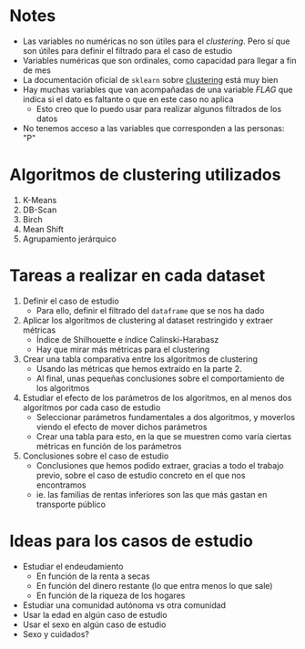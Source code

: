 # Notes

- Las variables no numéricas no son útiles para el *clustering*. Pero sí que son útiles para definir el filtrado para el caso de estudio
- Variables numéricas que son ordinales, como capacidad para llegar a fin de mes
- La documentación oficial de `sklearn` sobre [clustering](https://scikit-learn.org/stable/modules/clustering.html) está muy bien
- Hay muchas variables que van acompañadas de una variable *FLAG* que indica si el dato es faltante o que en este caso no aplica
    - Esto creo que lo puedo usar para realizar algunos filtrados de los datos
- No tenemos acceso a las variables que corresponden a las personas: "P<algo>"

# Algoritmos de clustering utilizados

1. K-Means
2. DB-Scan
3. Birch
4. Mean Shift
5. Agrupamiento jerárquico

# Tareas a realizar en cada dataset

1. Definir el caso de estudio
    - Para ello, definir el filtrado del `dataframe` que se nos ha dado
2. Aplicar los algoritmos de clustering al dataset restringido y extraer métricas
    - Índice de Shilhouette e índice Calinski-Harabasz
    - Hay que mirar más métricas para el clustering
3. Crear una tabla comparativa entre los algoritmos de clustering
    - Usando las métricas que hemos extraído en la parte 2.
    - Al final, unas pequeñas conclusiones sobre el comportamiento de los algoritmos
4. Estudiar el efecto de los parámetros de los algoritmos, en al menos dos algoritmos por cada caso de estudio
    - Seleccionar parámetros fundamentales a dos algoritmos, y moverlos viendo el efecto de mover dichos parámetros
    - Crear una tabla para esto, en la que se muestren como varía ciertas métricas en función de los parámetros
5. Conclusiones sobre el caso de estudio
    - Conclusiones que hemos podido extraer, gracias a todo el trabajo previo, sobre el caso de estudio concreto en el que nos encontramos
    - ie. las familias de rentas inferiores son las que más gastan en transporte público

# Ideas para los casos de estudio

- Estudiar el endeudamiento
    - En función de la renta a secas
    - En función del dinero restante (lo que entra menos lo que sale)
    - En función de la riqueza de los hogares
- Estudiar una comunidad autónoma vs otra comunidad
- Usar la edad en algún caso de estudio
- Usar el sexo en algún caso de estudio
- Sexo y cuidados?
